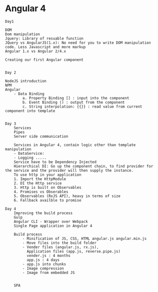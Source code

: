 # Angular 4

    Day1
    
    DOM
    Dom manipulation
    Jquery: Library of resuable function
    JQuery vs AngularJS(1.x): No need for you to write DOM manipulation code. Less Javascript and more markup
    Angular 1.x vs Angular 2/4.x

    Creating our first Angular component


    Day 2
    
    NodeJS introduction
    NPM 
    Angular 
        - Data Binding
            a. Property Binding [] : input into the component
            b. Event Binding () : output from the component
            c. String interpolation: {{}} : read value from current component into template


    Day 3
        Services
        Pipes
        Server side communication

        Services in Angular 4, contain logic other than template manipulation
        - DataService: 
        - Logging .....
        Service have to be Dependency Injected
        Hierarchical DI: Go up the component chain, to find provider for the service and the provider will then supply the instance.
        To use http in your application
        1. Import the HttpModule
        2. DI the Http service
        3. Http is built on Observables
        4. Promises vs Obserables
        5. Observables (RxJS API), heavy in terms of size
        6. Fallback availble to promise

    Day 4
        Improving the build process
        Gulp
        Angular CLI - Wrapper over Webpack
        Single Page application in Angular 4

        Build process
            - Minification of JS, CSS, HTML angular.js angular.min.js
            - Move files into the build folder
            - Vender files (angular.js, rx.js), 
              Application files (app.js, reverse.pipe.js)
              vender.js : 4 months
              app.js : 4 days
            - app.js into chunks
            - Image compression
            - Image from embedded JS

        
        SPA

